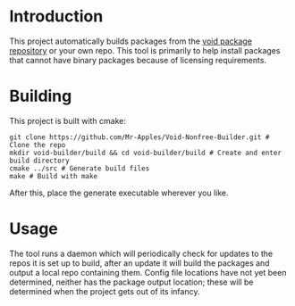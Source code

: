 # Introduction
This project automatically builds packages from the [void package repository](https://github.com/void-linux/void-packages) or your own repo. This tool is primarily to help install packages that cannot have binary packages because of licensing requirements.
# Building
This project is built with cmake:
```shell
git clone https://github.com/Mr-Apples/Void-Nonfree-Builder.git # Clone the repo
mkdir void-builder/build && cd void-builder/build # Create and enter build directory
cmake ../src # Generate build files
make # Build with make
```
After this, place the generate executable wherever you like.
# Usage
The tool runs a daemon which will periodically check for updates to the repos it is set up to build, after an update it will build the packages and output a local repo containing them. Config file locations have not yet been determined, neither has the package output location; these will be determined when the project gets out of its infancy.
